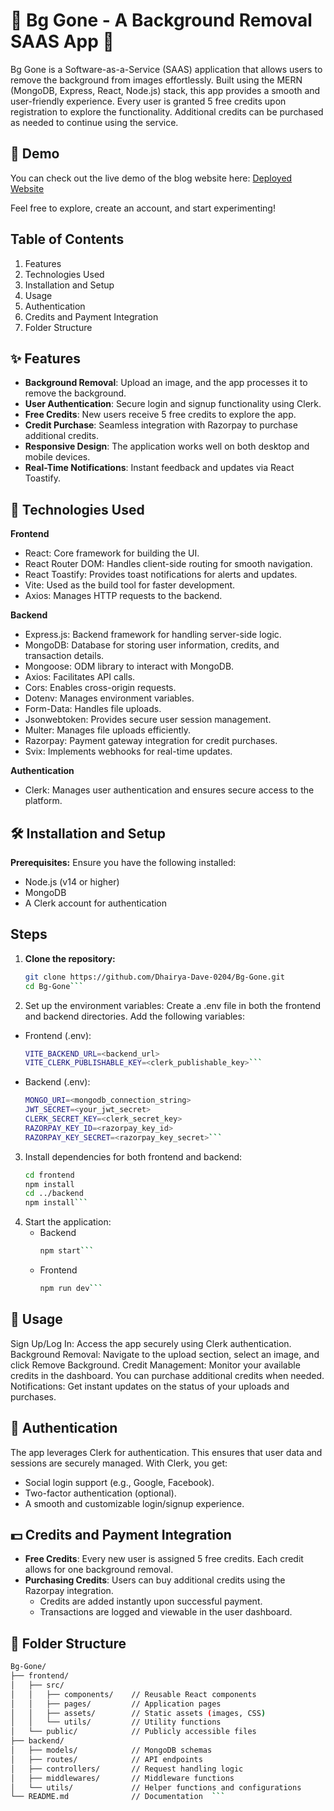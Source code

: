 # 🚀 Bg Gone - A Background Removal SAAS App 🚀
Bg Gone is a Software-as-a-Service (SAAS) application that allows users to remove the background from images effortlessly. Built using the MERN (MongoDB, Express, React, Node.js) stack, this app provides a smooth and user-friendly experience. Every user is granted 5 free credits upon registration to explore the functionality. Additional credits can be purchased as needed to continue using the service.

## 🎥 Demo
You can check out the live demo of the blog website here: [Deployed Website](https://bg-gone-front.vercel.app)

Feel free to explore, create an account, and start experimenting!

## Table of Contents 
1. Features
2. Technologies Used
3. Installation and Setup
4. Usage
5. Authentication
6. Credits and Payment Integration
7. Folder Structure

## ✨ Features
- **Background Removal**: Upload an image, and the app processes it to remove the background.
- **User Authentication**: Secure login and signup functionality using Clerk.
- **Free Credits**: New users receive 5 free credits to explore the app.
- **Credit Purchase**: Seamless integration with Razorpay to purchase additional credits.
- **Responsive Design**: The application works well on both desktop and mobile devices.
- **Real-Time Notifications**: Instant feedback and updates via React Toastify.

## 🔧 Technologies Used

**Frontend**
- React: Core framework for building the UI.
- React Router DOM: Handles client-side routing for smooth navigation.
- React Toastify: Provides toast notifications for alerts and updates.
- Vite: Used as the build tool for faster development.
- Axios: Manages HTTP requests to the backend.

**Backend**
- Express.js: Backend framework for handling server-side logic.
- MongoDB: Database for storing user information, credits, and transaction details.
- Mongoose: ODM library to interact with MongoDB.
- Axios: Facilitates API calls.
- Cors: Enables cross-origin requests.
- Dotenv: Manages environment variables.
- Form-Data: Handles file uploads.
- Jsonwebtoken: Provides secure user session management.
- Multer: Manages file uploads efficiently.
- Razorpay: Payment gateway integration for credit purchases.
- Svix: Implements webhooks for real-time updates.

**Authentication**
- Clerk: Manages user authentication and ensures secure access to the platform.

## 🛠️ Installation and Setup

**Prerequisites:**
Ensure you have the following installed:
- Node.js (v14 or higher)
- MongoDB
- A Clerk account for authentication

## Steps

1. **Clone the repository:**
   ```bash
   git clone https://github.com/Dhairya-Dave-0204/Bg-Gone.git
   cd Bg-Gone```

2. Set up the environment variables:
Create a .env file in both the frontend and backend directories. Add the following variables:
- Frontend (.env):
  ```bash
  VITE_BACKEND_URL=<backend_url>  
  VITE_CLERK_PUBLISHABLE_KEY=<clerk_publishable_key>```
- Backend (.env):
  ```bash
  MONGO_URI=<mongodb_connection_string>  
  JWT_SECRET=<your_jwt_secret>  
  CLERK_SECRET_KEY=<clerk_secret_key>  
  RAZORPAY_KEY_ID=<razorpay_key_id>  
  RAZORPAY_KEY_SECRET=<razorpay_key_secret>```

3. Install dependencies for both frontend and backend:
   ```bash
   cd frontend  
   npm install  
   cd ../backend  
   npm install```

4. Start the application:
   - Backend
     ```bash
     npm start```
   - Frontend
     ```bash
     npm run dev```

## 🚀 Usage
Sign Up/Log In: Access the app securely using Clerk authentication.
Background Removal: Navigate to the upload section, select an image, and click Remove Background.
Credit Management: Monitor your available credits in the dashboard. You can purchase additional credits when needed.
Notifications: Get instant updates on the status of your uploads and purchases.

## 🪪 Authentication
The app leverages Clerk for authentication. This ensures that user data and sessions are securely managed. With Clerk, you get:
- Social login support (e.g., Google, Facebook).
- Two-factor authentication (optional).
- A smooth and customizable login/signup experience.

## 💵 Credits and Payment Integration
- **Free Credits**: Every new user is assigned 5 free credits. Each credit allows for one background removal.
- **Purchasing Credits**: Users can buy additional credits using the Razorpay integration.
  - Credits are added instantly upon successful payment.
  - Transactions are logged and viewable in the user dashboard.

## 📁 Folder Structure
```bash
Bg-Gone/  
├── frontend/  
│   ├── src/  
│   │   ├── components/    // Reusable React components  
│   │   ├── pages/         // Application pages  
│   │   ├── assets/        // Static assets (images, CSS)  
│   │   └── utils/         // Utility functions  
│   └── public/            // Publicly accessible files  
├── backend/  
│   ├── models/            // MongoDB schemas  
│   ├── routes/            // API endpoints  
│   ├── controllers/       // Request handling logic  
│   ├── middlewares/       // Middleware functions  
│   └── utils/             // Helper functions and configurations  
└── README.md              // Documentation  ```
